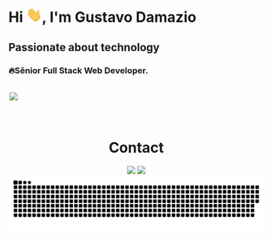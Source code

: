 <h1 align="left">Hi <img src="assets/hi.gif" height="30px">, I'm Gustavo Damazio</h1>
<h2 align="left">Passionate about technology</h2>
<h3>🔥Sênior Full Stack Web Developer.</h3>
<br>
<div style="margin-left:2px;">
  <img  height="180em" src="https://github-readme-stats.vercel.app/api/top-langs/?username=gustavodamazio&layout=compact&langs_count=16&theme=dark"/>
</div>
<div  align="center"> 
<br>
<br>
  <h1 align="center">Contact</h1>
     <a href="https://www.linkedin.com/in/gustavodamazio/" target="_blank"><img src="https://img.shields.io/badge/-LinkedIn-%230077B5?style=for-the-badge&logo=linkedin&logoColor=white" target="_blank"></a> 
     <a href = "mailto:gustavodamazio1@gmail.com"><img src="https://img.shields.io/badge/-Gmail-%23333?style=for-the-badge&logo=gmail&logoColor=white" target="_blank"></a>
</div>
<picture>
  <source media="(prefers-color-scheme: dark)" srcset="https://raw.githubusercontent.com/gustavodamazio/gustavodamazio/output/github-contribution-grid-snake-dark.svg" />
  <source media="(prefers-color-scheme: light)" srcset="https://raw.githubusercontent.com/gustavodamazio/gustavodamazio/output/github-contribution-grid-snake.svg" />
  <img alt="github-snake" src="https://raw.githubusercontent.com/gustavodamazio/gustavodamazio/output/github-contribution-grid-snake.svg" />
</picture>
